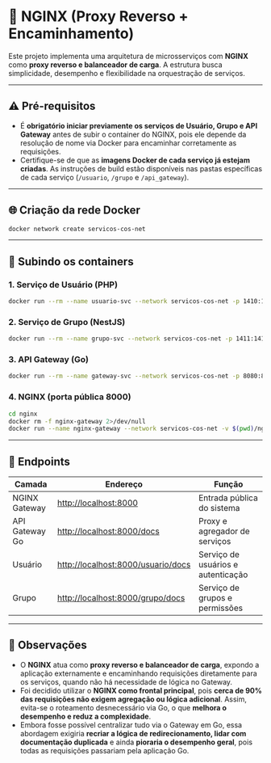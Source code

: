 # 🧭 NGINX (Proxy Reverso + Encaminhamento)

Este projeto implementa uma arquitetura de microsserviços com **NGINX** como **proxy reverso e balanceador de carga**. A estrutura busca simplicidade, desempenho e flexibilidade na orquestração de serviços.

---

## ⚠️ Pré-requisitos

* É **obrigatório iniciar previamente os serviços de Usuário, Grupo e API Gateway** antes de subir o container do NGINX, pois ele depende da resolução de nome via Docker para encaminhar corretamente as requisições.
* Certifique-se de que as **imagens Docker de cada serviço já estejam criadas**. As instruções de build estão disponíveis nas pastas específicas de cada serviço (`/usuario`, `/grupo` e `/api_gateway`).

---

## 🌐 Criação da rede Docker

```bash
docker network create servicos-cos-net
```

---

## 🚀 Subindo os containers

### 1. Serviço de Usuário (PHP)

```bash
docker run --rm --name usuario-svc --network servicos-cos-net -p 1410:1410 usuario-autenticacao-php
```

### 2. Serviço de Grupo (NestJS)

```bash
docker run --rm --name grupo-svc --network servicos-cos-net -p 1411:1411 grupo-nestjs
```

### 3. API Gateway (Go)

```bash
docker run --rm --name gateway-svc --network servicos-cos-net -p 8080:8080 api-gateway
```

### 4. NGINX (porta pública 8000)

```bash
cd nginx
docker rm -f nginx-gateway 2>/dev/null
docker run --name nginx-gateway --network servicos-cos-net -v $(pwd)/nginx.conf:/etc/nginx/nginx.conf:ro -p 8000:80 nginx:alpine
```

---

## 🔎 Endpoints

| Camada         | Endereço                                                                 | Função                         |
| -------------- | ------------------------------------------------------------------------ | ------------------------------ |
| NGINX Gateway  | [http://localhost:8000](http://localhost:8000)                           | Entrada pública do sistema     |
| API Gateway Go | [http://localhost:8000/docs](http://localhost:8000/docs)                 | Proxy e agregador de serviços  |
| Usuário        | [http://localhost:8000/usuario/docs](http://localhost:8000/usuario/docs) | Serviço de usuários e autenticação        |
| Grupo          | [http://localhost:8000/grupo/docs](http://localhost:8000/grupo/docs)     | Serviço de grupos e permissões |

---

## 💬 Observações

* O **NGINX** atua como **proxy reverso e balanceador de carga**, expondo a aplicação externamente e encaminhando requisições diretamente para os serviços, quando não há necessidade de lógica no Gateway.
* Foi decidido utilizar o **NGINX como frontal principal**, pois **cerca de 90% das requisições não exigem agregação ou lógica adicional**. Assim, evita-se o roteamento desnecessário via Go, o que **melhora o desempenho e reduz a complexidade**.
* Embora fosse possível centralizar tudo via o Gateway em Go, essa abordagem exigiria **recriar a lógica de redirecionamento, lidar com documentação duplicada** e ainda **pioraria o desempenho geral**, pois todas as requisições passariam pela aplicação Go.